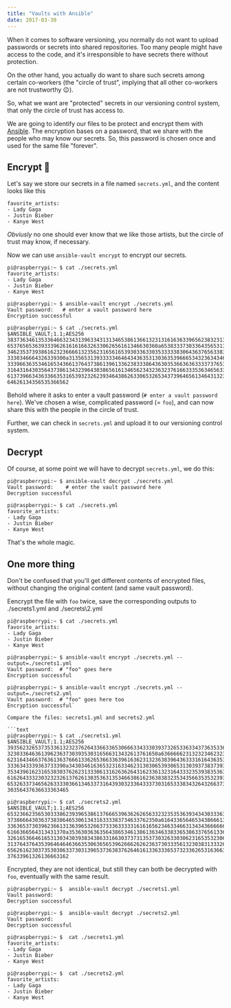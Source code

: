 ```yaml
---
title: "Vaults with Ansible"
date: 2017-03-30
---
```


When it comes to software versioning, you normally do not want to upload passwords or secrets into shared repositories. Too many people might have access to the code, and it's irresponsible to have secrets there without protection.

On the other hand, you actually do want to share such secrets among certain co-workers (the "circle of trust", implying that all other co-workers are not trustworthy 😉).

So, what we want are "protected" secrets in our versioning control system, that only the circle of trust has access to.

We are going to identify our files to be protect and encrypt them with [Ansible](https://www.ansible.com/). The encryption bases on a password, that we share with the people who may know our secrets. So, this password is chosen once and used for the same file "forever".

## Encrypt 🔐

Let's say we store our secrets in a file named `secrets.yml`, and the content looks like this

```
favorite_artists:
- Lady Gaga
- Justin Bieber
- Kanye West
```

_Obviusly_ no one should ever know that we like those artists, but the circle of trust may know, if necessary.

Now we can use `ansible-vault encrypt` to encrypt our secrets.

```shell
pi@raspberrypi:~ $ cat ./secrets.yml
favorite_artists:
- Lady Gaga
- Justin Bieber
- Kanye West

pi@raspberrypi:~ $ ansible-vault encrypt ./secrets.yml
Vault password:   # enter a vault password here
Encryption successful

pi@raspberrypi:~ $ cat ./secrets.yml
$ANSIBLE_VAULT;1.1;AES256
38373634613533646632343139633431313465386136613231316163633965623832313832623830
6537656536393339626161616632633062656161346630360a653833373033643565313632386338
34623537393861623236666132356231656165393033633035333338306436376563383234383030
3330346664326339300a313565313933333464643436353130363539666534323634346439636433
33396636353461653436613764373861396133623833386436303536636363333737653136656165
31643164303564373861343239643038656161346562343236323761663335363465633833363436
61373966343633663531653932326239346438626330653265343739646561346431323966313132
64626134356535366562
```

Behold where it asks to enter a vault password (`# enter a vault password here`). We've chosen a wise, complicated password (= `foo`), and can now share this with the people in the circle of trust.

Further, we can check in `secrets.yml` and upload it to our versioning control system.

## Decrypt

Of course, at some point we will have to decrypt `secrets.yml`, we do this:

```shell
pi@raspberrypi:~ $ ansible-vault decrypt ./secrets.yml
Vault password:    # enter the vault password here
Decryption successful

pi@raspberrypi:~ $ cat ./secrets.yml
favorite_artists:
- Lady Gaga
- Justin Bieber 
- Kanye West
```

That's the whole magic.

## One more thing

Don't be confused that you'll get different contents of encrypted files, without changing the original content (and same vault password).

Eencrypt the file with `foo` twice, save the corresponding outputs to ./secrets1.yml and ./secrets\\2.yml

```shell
pi@raspberrypi:~ $ cat ./secrets.yml
favorite_artists:
- Lady Gaga
- Justin Bieber
- Kanye West

pi@raspberrypi:~ $ ansible-vault encrypt ./secrets.yml --output=./secrets1.yml
Vault password:  # "foo" goes here
Encryption successful

pi@raspberrypi:~ $ ansible-vault encrypt ./secrets.yml --output=./secrets2.yml
Vault password:  # "foo" goes here too
Encryption successful`

Compare the files: secrets1.yml and secrets2.yml

```text
pi@raspberrypi:~ $ cat ./secrets1.yml
$ANSIBLE_VAULT;1.1;AES256
39356232653735336132323762643366336530666334333039373265336334373635336665643965
3230336463613962363730393530316566313432613761650a636666623132323462323466613164
62316434663763613637666133626536633639616362313236383964363331616436353331363631
3336343339363733390a343034616365323163346231303065393065313039373837393264363361
35343961623165383037626231333061316263626431623361323164333235393835363262363438
61626433323032323261376261303536313534663861623638383235343566353532393736396464
65326337346562633330366134633731643930323364333730316533383432643266373464633863
30356437636633363465

pi@raspberrypi:~ $ cat ./secrets2.yml
$ANSIBLE_VAULT;1.1;AES256
65323662356530333862393965386137666539636262656332323535363934343033363633353831
3738666430363738386465306134316333383734633762350a616433656465343866613766643237
33636537303962366131363965326637333633333161616562346334663134343666666266646264
6166366564313431370a353630363635643865346138613634633833653863376561336638386138
32616536646165313034303938343863316630373731353730326330306231653532306363366634
31376437643539646464636635306365653962666262623637303335613230383133326363383432
65626162303735303863373031396537363837626461613363336537323362653163663735303931
37633961326136663162

```

Encrypted, they are not identical, but still they can both be decrypted with `foo`, eventually with the same result.

```shell
pi@raspberrypi:~ $  ansible-vault decrypt ./secrets1.yml
Vault password:
Decryption successful

pi@raspberrypi:~ $  ansible-vault decrypt ./secrets2.yml
Vault password:
Decryption successful

pi@raspberrypi:~ $  cat ./secrets1.yml
favorite_artists:
- Lady Gaga
- Justin Bieber
- Kanye West

pi@raspberrypi:~ $  cat ./secrets2.yml
favorite_artists:
- Lady Gaga
- Justin Bieber
- Kanye West
```
